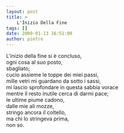 ```yaml
---
layout: post
title: >
    L'Inizio Della Fine
tags: []
date: 2009-01-13 16:51:00
author: pietro
---
```

L'inizio della fine si è concluso,<br/>ogni cosa al suo posto,<br/>sbagliato;<br/>cucio assieme le toppe dei miei passi,<br/>mille vetri mi guardano da sotto i sassi,<br/>mi lascio sprofondare in questa sabbia vorace<br/>mentre il resto inutile cerca di darmi pace;<br/>le ultime piume cadono,<br/>dalle mie ali mozze,<br/>stringo ancora il coltello,<br/>ma chi lo stringeva prima,<br/>non so.

